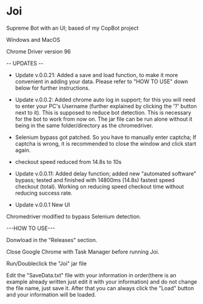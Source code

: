 # Joi
Supreme Bot with an UI; based of my CopBot project

Windows and MacOS

Chrome Driver version 96

-- UPDATES --

- Update v.0.0.21: Added a save and load function, to make it more convenient in adding your data. Please refer to "HOW TO USE" down below for further instructions.

- Update v.0.0.2: Added chrome auto log in support; for this you will need to enter your PC's Username (further explained by clicking the '?' button next to it). This is supposed to reduce bot detection. This is necessary for the bot to work from now on. The jar file can be run alone without it being in the same folder/directory as the chromedriver.

- Selenium bypass got patched. So you have to manually enter captcha; If captcha is wrong, it is recommended to close the window and click start again.

- checkout speed reduced from 14.8s to 10s

- Update v.0.0.11: Added delay function; added new "automated software" bypass; tested and finished with 14800ms (14.8s) fastest speed checkout (total). Working on reducing speed checkout time without reducing success rate.

- Update v.0.0.1 New UI

Chromedriver modified to bypass Selenium detection.

---HOW TO USE---

Donwload in the "Releases" section.

Close Google Chrome with Task Manager before running Joi.

Run/Doubleclick the "Joi" jar file

Edit the "SaveData.txt" file with your information in order(there is an example already written just edit it with your information) and do not change the file name, just save it. After that you can always click the "Load" button and your information will be loaded.
